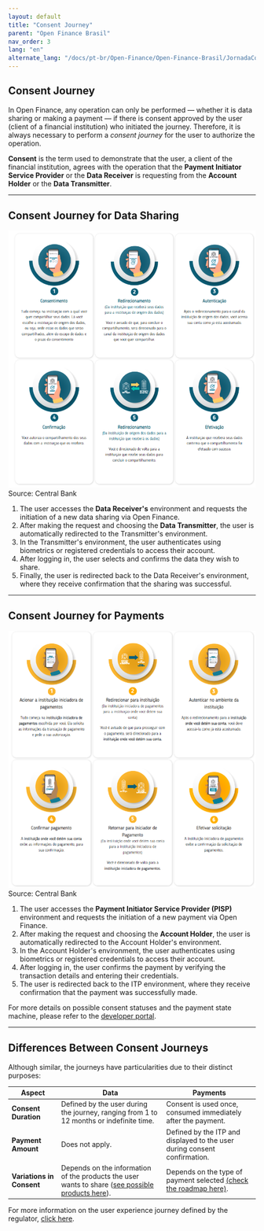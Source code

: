 ```yaml
---
layout: default
title: "Consent Journey"
parent: "Open Finance Brasil"
nav_order: 3
lang: "en"
alternate_lang: "/docs/pt-br/Open-Finance/Open-Finance-Brasil/JornadaConsentimento/OFB-JornadaConsentimento/"
---
```


## Consent Journey

In Open Finance, any operation can only be performed — whether it is data sharing or making a payment — if there is consent approved by the user (client of a financial institution) who initiated the journey. Therefore, it is always necessary to perform a *consent journey* for the user to authorize the operation.

**Consent** is the term used to demonstrate that the user, a client of the financial institution, agrees with the operation that the **Payment Initiator Service Provider** or the **Data Receiver** is requesting from the **Account Holder** or the **Data Transmitter**.

---

## Consent Journey for Data Sharing

![Data Journey](./images/jornada_dados.png)  
Source: Central Bank

1. The user accesses the **Data Receiver's** environment and requests the initiation of a new data sharing via Open Finance.
2. After making the request and choosing the **Data Transmitter**, the user is automatically redirected to the Transmitter's environment.
3. In the Transmitter's environment, the user authenticates using biometrics or registered credentials to access their account.
4. After logging in, the user selects and confirms the data they wish to share.
5. Finally, the user is redirected back to the Data Receiver's environment, where they receive confirmation that the sharing was successful.

---

## Consent Journey for Payments

![Payment Journey](./images/jornada_pgtos.png)  
Source: Central Bank

1. The user accesses the **Payment Initiator Service Provider (PISP)** environment and requests the initiation of a new payment via Open Finance.
2. After making the request and choosing the **Account Holder**, the user is automatically redirected to the Account Holder's environment.
3. In the Account Holder's environment, the user authenticates using biometrics or registered credentials to access their account.
4. After logging in, the user confirms the payment by verifying the transaction details and entering their credentials.
5. The user is redirected back to the ITP environment, where they receive confirmation that the payment was successfully made.

For more details on possible consent statuses and the payment state machine, please refer to the [developer portal](https://openfinancebrasil.atlassian.net/wiki/spaces/OF/pages/347078805/M+quina+de+Estados+-+v4.0.0+-+SV+Pagamentos).

---

## Differences Between Consent Journeys

Although similar, the journeys have particularities due to their distinct purposes:

| **Aspect**                | **Data**                                                                                     | **Payments**                                                                        |
|---------------------------|----------------------------------------------------------------------------------------------|-------------------------------------------------------------------------------------|
| **Consent Duration**       | Defined by the user during the journey, ranging from 1 to 12 months or indefinite time.     | Consent is used once, consumed immediately after the payment.                        |
| **Payment Amount**         | Does not apply.                                                                               | Defined by the ITP and displayed to the user during consent confirmation.            |
| **Variations in Consent**  | Depends on the information of the products the user wants to share ([see possible products here](../PerfisOFB/OOF-Transmissor.html)). | Depends on the type of payment selected [(check the roadmap here)](../PerfisOFB/OFB-Detentor.html). |

For more information on the user experience journey defined by the regulator, [click here](https://openfinancebrasil.atlassian.net/wiki/spaces/OF/pages/17378535/Guia+de+Experi+ncia+do+Usu+rio).
